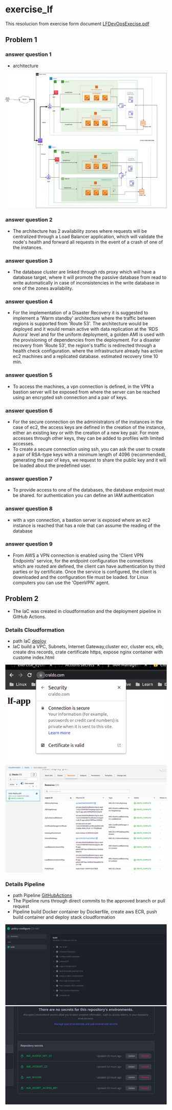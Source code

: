 # exercise_lf

This resolucion from exercise form document [LFDevOpsExecise.pdf](media/LFDevOpsExercise.pdf)

## Problem 1  
### answer question 1
- architecture  

![test](media/exercise_lf_arq-monolithic.drawio.png)  

### answer question 2
- The architecture has 2 availability zones where requests will be centralized through a Load Balancer application, which will validate the node's health and forward all requests in the event of a crash of one of the instances.  

### answer question 3  
- The database cluster are linked through rds proxy which will have a database target, where it will promote the passive database from read to write automatically in case of inconsistencies in the write database in one of the zones availability.  

### answer question 4  
- For the implementation of a Disaster Recovery it is suggested to implement a 'Warm standby' architecture where the traffic between regions is supported from 'Route 53'. The architecture would be deployed and it would remain active with data replication at the 'RDS Aurora' level and for the uniform deployment, a golden AMI is used with the provisioning of dependencies from the deployment. For a disaster recovery from 'Route 53', the region's traffic is redirected through a health check configuration. where the infrastructure already has active ec2 machines and a replicated database. estimated recovery time 10 min.  

### answer question 5  
- To access the machines, a vpn connection is defined, in the VPN a bastion server will be exposed from where the server can be reached using an encrypted ssh connection and a pair of keys.

### answer question 6  
- For the secure connection on the administrators of the instances in the case of ec2, the access keys are defined in the creation of the instance, either an existing key or with the creation of a new key pair. For more accesses through other keys, they can be added to profiles with limited accesses.  
- To create a secure connection using ssh, you can ask the user to create a pair of RSA-type keys with a minimum length of 4096 (recommended), generating the pair of keys, we request to share the public key and it will be loaded about the predefined user.

### answer question 7
- To provide access to one of the databases, the database endpoint must be shared. for authentication you can define an IAM authentication

### answer question 8
- with a vpn connection, a bastion server is exposed where an ec2 instance is reached that has a role that can assume the reading of the database

### answer question 9
- From AWS a VPN connection is enabled using the 'Client VPN Endpoints' service, for the endpoint configuration the connections which are routed are defined, the client can have authentication by third parties or by certificate. Once the service is configured, the client is downloaded and the configuration file must be loaded. for Linux computers you can use the 'OpenVPN' agent.

## Problem 2

- The IaC was created in cloudformation and the deployment pipeline in GitHub Actions.

### Details Cloudformation
- path IaC [deploy](deploy/cloudformation.yaml)  
- IaC build a VPC, Subnets, Internet Gateway,cluster ecr, cluster ecs, elb, create dns records, crate certificate https, expose nginx container with custome index.html  

![Portal](media/cloudformationportal.png)  
![stack](media/stackcloudformation.png)
### Details Pipeline  
- path Pipeline [GitHubActions](.github/workflows/main.yml)  
- The Pipeline runs through direct commits to the approved branch or pull request  
- Pipeline build Docker container by Dockerfile, create aws ECR, push build container and deploy stack cloudformation  

![pipeline](media/pipeline1.png)  
![secretspipeline](media/secretspipeline.png)

